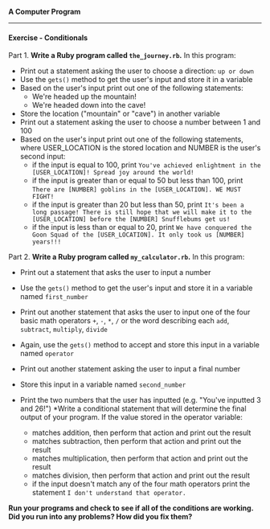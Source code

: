 **A Computer Program**

---

#### Exercise - Conditionals

Part 1. **Write a Ruby program called `the_journey.rb`.** In this program:

* Print out a statement asking the user to choose a direction: `up or down`
* Use the `gets()` method to get the user's input and store it in a variable
* Based on the user's input print out one of the following statements:
	* We're headed up the mountain!
	* We're headed down into the cave!
* Store the location ("mountain" or "cave") in another variable
* Print out a statement asking the user to choose a number between 1 and 100
* Based on the user's input print out one of the following statements, where USER_LOCATION is the stored location and NUMBER is the user's second input:
	* if the input is equal to 100, print `You've achieved enlightment in the [USER_LOCATION]! Spread joy around the world!`
	* if the input is greater than or equal to 50 but less than 100, print `There are [NUMBER] goblins in the [USER_LOCATION]. WE MUST FIGHT!`
	* if the input is greater than 20 but less than 50, print `It's been a long passage! There is still hope that we will make it to the [USER_LOCATION] before the [NUMBER] Snufflebums get us!`
	* if the input is less than or equal to 20, print `We have conquered the Goon Squad of the [USER_LOCATION]. It only took us [NUMBER] years!!!`

Part 2. **Write a Ruby program called `my_calculator.rb`.** In this program:

* Print out a statement that asks the user to input a number
* Use the `gets()` method to get the user's input and store it in a variable named `first_number`
* Print out another statement that asks the user to input one of the four basic math operators `+`, `-`, `*`, `/` or the word describing each `add`, `subtract`, `multiply`, `divide`
* Again, use the `gets()` method to accept and store this input in a variable named `operator`
* Print out another statement asking the user to input a final number
* Store this input in a variable named `second_number`
* Print the two numbers that the user has inputted (e.g. "You've inputted 3 and 26!")
*Write a conditional statement that will determine the final output of your program. If the value stored in the operator variable:

	* matches addition, then perform that action and print out the result
	* matches subtraction, then perform that action and print out the result
	* matches multiplication, then perform that action and print out the result
	* matches division, then perform that action and print out the result
	* if the input doesn't match any of the four math operators print the statement `I don't understand that operator.`

**Run your programs and check to see if all of the conditions are working. Did you run into any problems? How did you fix them?**
